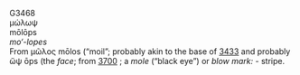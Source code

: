 <body>
  <p>G3468<br>  μώλωψ  <br> mōlōps  <br><i>mo‘-lopes </i><br>From   μῶλος    mōlos   (“moil”; probably akin to the base of <a href="g3433.htm">3433</a>  and probably   ὤψ    ōps   (the <i>face</i>; from <a href="g3700.htm">3700</a> ; a <i>mole</i> (“black eye”) or <i>blow</i> <i>mark:</i> - stripe.<br></p>
 </body>